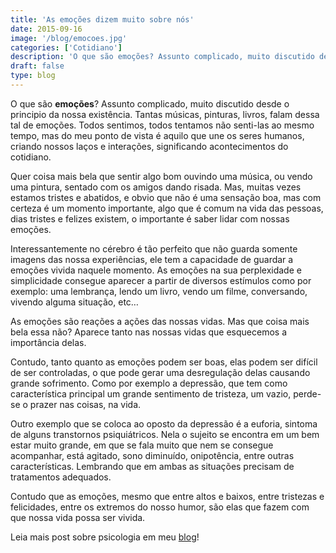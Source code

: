 ```yaml
---
title: 'As emoções dizem muito sobre nós'
date: 2015-09-16
image: '/blog/emocoes.jpg'
categories: ['Cotidiano']
description: 'O que são emoções? Assunto complicado, muito discutido desde o principio da nossa existência. Tantas músicas, pinturas, livros, falam dessa tal de emoções.'
draft: false
type: blog
---
```


O que são **emoções**? Assunto complicado, muito discutido desde o principio da nossa existência. Tantas músicas, pinturas, livros, falam dessa tal de emoções. Todos sentimos, todos tentamos não senti-las ao mesmo tempo, mas do meu ponto de vista é aquilo que une os seres humanos, criando nossos laços e interações, significando acontecimentos do cotidiano.

Quer coisa mais bela que sentir algo bom ouvindo uma música, ou vendo uma pintura, sentado com os amigos dando risada. Mas, muitas vezes estamos tristes e abatidos, e obvio que não é uma sensação boa, mas com certeza é um momento importante, algo que é comum na vida das pessoas, dias tristes e felizes existem, o importante é saber lidar com nossas emoções.

Interessantemente no cérebro é tão perfeito que não guarda somente imagens das nossa experiências, ele tem a capacidade de guardar a emoções vivida naquele momento. As emoções na sua perplexidade e simplicidade consegue aparecer a partir de diversos estímulos como por exemplo: uma lembrança, lendo um livro, vendo um filme, conversando, vivendo alguma situação, etc…

As emoções são reações a ações das nossas vidas. Mas que coisa mais bela essa não? Aparece tanto nas nossas vidas que esquecemos a importância delas.

Contudo, tanto quanto as emoções podem ser boas, elas podem ser difícil de ser controladas, o que pode gerar uma desregulação delas causando grande sofrimento. Como por exemplo a depressão, que tem como característica principal um grande sentimento de tristeza, um vazio, perde-se o prazer nas coisas, na vida.

Outro exemplo que se coloca ao oposto da depressão é a euforia, sintoma de alguns transtornos psiquiátricos. Nela o sujeito se encontra em um bem estar muito grande, em que se fala muito que nem se consegue acompanhar, está agitado, sono diminuído, onipotência, entre outras características. Lembrando que em ambas as situações precisam de tratamentos adequados.

Contudo que as emoções, mesmo que entre altos e baixos, entre tristezas e felicidades, entre os extremos do nosso humor, são elas que fazem com que nossa vida possa ser vivida.

Leia mais post sobre psicologia em meu [blog](/blog/)!
